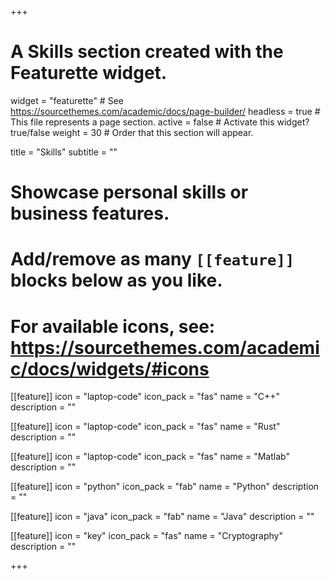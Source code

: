 +++
# A Skills section created with the Featurette widget.
widget = "featurette"  # See https://sourcethemes.com/academic/docs/page-builder/
headless = true  # This file represents a page section.
active = false  # Activate this widget? true/false
weight = 30  # Order that this section will appear.

title = "Skills"
subtitle = ""

# Showcase personal skills or business features.
# 
# Add/remove as many `[[feature]]` blocks below as you like.
# 
# For available icons, see: https://sourcethemes.com/academic/docs/widgets/#icons

[[feature]]
  icon = "laptop-code"
  icon_pack = "fas"
  name = "C++"
  description = ""

[[feature]]
  icon = "laptop-code"
  icon_pack = "fas"
  name = "Rust"
  description = ""

[[feature]]
  icon = "laptop-code"
  icon_pack = "fas"
  name = "Matlab"
  description = ""

[[feature]]
  icon = "python"
  icon_pack = "fab"
  name = "Python"
  description = ""

[[feature]]
  icon = "java"
  icon_pack = "fab"
  name = "Java"
  description = ""

[[feature]]
  icon = "key"
  icon_pack = "fas"
  name = "Cryptography"
  description = ""

+++
